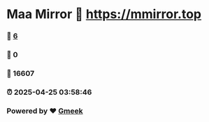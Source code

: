 # Maa Mirror :link: https://mmirror.top 
### :page_facing_up: [6](https://mmirror.top/tag.html) 
### :speech_balloon: 0 
### :hibiscus: 16607 
### :alarm_clock: 2025-04-25 03:58:46 
### Powered by :heart: [Gmeek](https://github.com/Meekdai/Gmeek)
